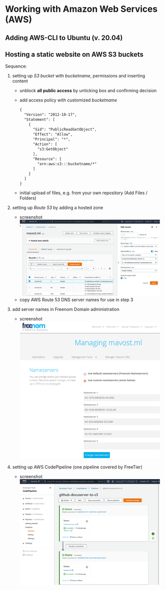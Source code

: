 # Working with Amazon Web Services (AWS)

## Adding AWS-CLI to Ubuntu (v. 20.04)

## Hosting a static website on AWS S3 buckets

Sequence:

1. setting up *S3 bucket* with *bucketname*, permissions and inserting content
    - unblock **all public access** by unticking box and confirming decision
    - add access policy with customized *bucketname*
      ```
      {
        "Version": "2012-10-17",
        "Statement": [
          {
            "Sid": "PublicReadGetObject",
            "Effect": "Allow",
            "Principal": "*",
            "Action": [
              "s3:GetObject"
            ],
            "Resource": [
              "arn:aws:s3:::bucketname/*"
            ]
          }
        ]
      }
      ```

    - initial upload of files, e.g. from your own repository (Add Files / Folders)

2. setting up *Route 53* by adding a hosted zone
    - screenshot  
      ![alt text][img01]
    - copy AWS Route 53 DNS server names for use in step 3

3. add server names in Freenom Domain administration
    - screenshot  
      ![alt text][img02]

4. setting up AWS CodePipeline (one pipeline covered by FreeTier)
    - screenshot  
      ![alt text][img03]

[img01]:  ./Pictures/2021-09-01_AWS_Route53_HostedZoneS3.png "Setting up Route53 hosted zone for website S3 bucket"
[img02]:  ./Pictures/2021-09-01_freenom_DNS.png "Entering AWS Route 53 DNS servers to Freenom Domain Settings"
[img03]:  ./Pictures/2021-09-01_AWS_CodePipeline_GitHub-S3.png "Setup for AWS CodePipeline"
